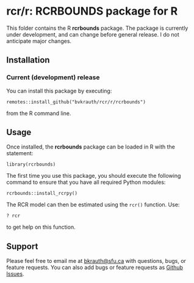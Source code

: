 # rcr/r: RCRBOUNDS package for R

This folder contains the R **rcrbounds** package.  The package
is currently under development, and can change before general
release.  I do not anticipate major changes.

## Installation

### Current (development) release

You can install this package by executing:
```
remotes::install_github("bvkrauth/rcr/r/rcrbounds")
```
from the R command line.

## Usage

Once installed, the **rcrbounds** package can be loaded in R
with the statement:
```
library(rcrbounds)
```

The first time you use this package, you should execute the following 
command to ensure that you have all required Python modules:
```
rcrbounds::install_rcrpy()
```

The RCR model can then be estimated using the `rcr()` function. Use:
```
? rcr
```
to get help on this function.


## Support

Please feel free to email me at <bkrauth@sfu.ca> with questions,
bugs, or feature requests.  You can also add bugs or feature
requests as [Github Issues](https://github.com/bvkrauth/rcr/issues).
